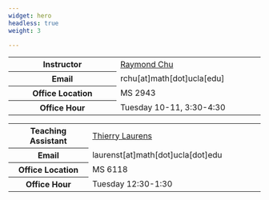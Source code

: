 ```yaml
---
widget: hero
headless: true
weight: 3

---
```

<table>
<col style="width:30%" span="2" />
  <tr>
    <th>Instructor</th>
    <td><a href="https://raymondchu.netlify.app">Raymond Chu</a></td>
  </tr>
  <tr>
    <th>Email</th>
    <td>rchu[at]math[dot]ucla[edu]</td>
  </tr>
  <tr>
    <th>Office Location</th>
    <td>MS 2943</td>
  </tr>
<tr>
    <th>Office Hour</th>
    <td>Tuesday 10-11, 3:30-4:30</td>
</tr>
</table>


<table>
<col style="width:18%" span="2" />
  <tr>
    <th>Teaching Assistant</th>
    <td><a href="https://www.math.ucla.edu/~laurenst/index.html">Thierry Laurens</a></td>
  </tr>
  <tr>
    <th>Email</th>
    <td>laurenst[at]math[dot]ucla[dot]edu</td>
  </tr>
  <tr>
    <th>Office Location</th>
    <td>MS 6118</td>
  </tr>
<tr>
    <th>Office Hour</th>
    <td>Tuesday 12:30-1:30</td>
</tr>
</table>
